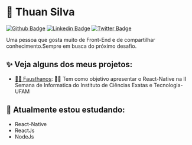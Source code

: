 

<!--
### Hi there 👋
**thuansilva/thuansilva** is a ✨ _special_ ✨ repository because its `README.md` (this file) appears on your GitHub profile.

Here are some ideas to get you started:

- 🔭 I’m currently working on ...
- 🌱 I’m currently learning ...
- 👯 I’m looking to collaborate on ...
- 🤔 I’m looking for help with ...
- 💬 Ask me about ...
- 📫 How to reach me: ...
- 😄 Pronouns: ...
- ⚡ Fun fact: ...
-->

#  🌌 Thuan Silva

[![Github Badge](https://img.shields.io/badge/-Github-000000?style=flat-square&logo=github&logoColor=000000&labelColor=FFFFFF&link=https://github.com/thuansilva)](https://github.com/thuansilva)
[![Linkedin Badge](https://img.shields.io/badge/-LinkedIn-6495ed?style=flat-square&logo=Linkedin&logoColor=6495ed&labelColor=FFFFFF&link=https://br.linkedin.com/in/thuan-matheus-0a5644171)](https://br.linkedin.com/in/thuan-matheus-0a5644171)
[![Twitter Badge](https://img.shields.io/badge/-Twitter-1ca0f1?style=flat-square&&logo=twitter&logoColor=1ca0f1&labelColor=FFFFFF&link=https://twitter.com/thuan_matheus)](https://twitter.com/thuan_matheus)

Uma pessoa que gosta muito de Front-End e de compartilhar conhecimento.Sempre em busca do próximo desafio.


## ✨ Veja alguns dos meus projetos:

- [🎥🦸 Fausthanos](https://github.com/thuansilva/Marvel): 🎥🦸 Tem como objetivo apresentar o React-Native na II Semana de Informatica do Instituto de Ciências Exatas e Tecnologia-UFAM


## 🌱 Atualmente estou estudando:
- React-Native
- ReactJs
- NodeJs
